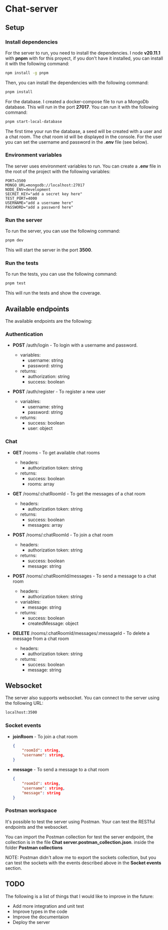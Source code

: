 # Chat-server

## Setup

### Install dependencies

For the server to run, you need to install the dependencies. I node **v20.11.1** with **pnpm** with for this proyect, if you don't have it installed, you can install it with the following command:

```bash
npm install -g pnpm
```

Then, you can install the dependencies with the following command:

```bash
pnpm install
```

For the database. I created a docker-compose file to run a MongoDb database. This will run in the port **27017**. You can run it with the following command:

```bash
pnpm start-local-database
```

The first time your run the database, a seed will be created with a user and a chat room.
The chat room id will be displayed in the console.
For the user you can set the username and password in the **.env** file (see below).

### Environment variables

The server uses environment variables to run. You can create a **.env** file in the root of the project with the following variables:

```env
PORT=3500
MONGO_URL=mongodb://localhost:27017
NODE_ENV=development
SECRET_KEY="add a secret key here"
TEST_PORT=4000
USERNAME="add a username here"
PASSWORD="add a password here"
```

### Run the server

To run the server, you can use the following command:

```bash
pnpm dev
```

This will start the server in the port **3500**.

### Run the tests

To run the tests, you can use the following command:

```bash
pnpm test
```

This will run the tests and show the coverage.

## Available endpoints

The available endpoints are the following:

### Authentication

- **POST** /auth/login - To login with a username and password.

  - variables:
    - username: string
    - password: string
  - returns:
    - authorization: string
    - success: boolean

- **POST** /auth/register - To register a new user
  - variables:
    - username: string
    - password: string
  - returns:
    - success: boolean
    - user: object

### Chat

- **GET** /rooms - To get available chat rooms

  - headers:
    - authorization token: string
  - returns:
    - success: boolean
    - rooms: array

- **GET** /rooms/:chatRoomId - To get the messages of a chat room

  - headers:
    - authorization token: string
  - returns:
    - success: boolean
    - messages: array

- **POST** /rooms/:chatRoomId - To join a chat room

  - headers:
    - authorization token: string
  - returns:
    - success: boolean
    - message: string

- **POST** /rooms/:chatRoomId/messages - To send a message to a chat room

  - headers:
    - authorization token: string
  - variables:
    - message: string
  - returns:
    - success: boolean
    - createdMessage: object

- **DELETE** /rooms/:chatRoomId/messages/:messageId - To delete a message from a chat room

  - headers:
    - authorization token: string
  - returns:
    - success: boolean
    - message: string

## Websocket

The server also supports websocket. You can connect to the server using the following URL:

```bash
localhost:3500
```

### Socket events

- **joinRoom** - To join a chat room
  ```json
  {
      "roomId": string,
      "username": string,
  }
  ```
- **message** - To send a message to a chat room
  ```json
  {
      "roomId": string,
      "username": string,
      "message": string
  }
  ```

### Postman workspace

It's possible to test the server using Postman. Your can test the RESTful endpoints and the websocket.

You can import the Postman collection for test the server endpoint, the collection is in the file **Chat server.postman_collection.json**. inside the folder **Postman collections**

NOTE: Postman didn't allow me to export the sockets collection, but you can test the sockets with the events described above in the **Socket events** section.

## TODO

The following is a list of things that I would like to improve in the future:

- Add more integration and unit test
- Improve types in the code
- Improve the documentaion
- Deploy the server
